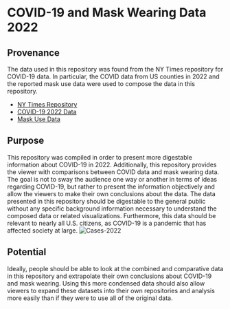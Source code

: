 # COVID-19 and Mask Wearing Data 2022

## Provenance
The data used in this repository was found from the NY Times repository for COVID-19 data. In particular, the COVID data from US counties in 2022 and the reported mask use data were used to compose the data in this repository.
- [NY Times Repository](https://github.com/nytimes/covid-19-data)
- [COVID-19 2022 Data](https://github.com/nytimes/covid-19-data/blob/master/us-counties-2022.csv)
- [Mask Use Data](https://github.com/nytimes/covid-19-data/blob/master/mask-use/mask-use-by-county.csv)

## Purpose
This repository was compiled in order to present more digestable information about COVID-19 in 2022. Additionally, this repository provides the viewer with comparisons between COVID data and mask wearing data. The goal is not to sway the audience one way or another in terms of ideas regarding COVID-19, but rather to present the information objectively and allow the viewers to make their own conclusions about the data. The data presented in this repository should be digestable to the general public without any specific background information necessary to understand the composed data or related visualizations. Furthermore, this data should be relevant to nearly all U.S. citizens, as COVID-19 is a pandemic that has affected society at large.
![Cases-2022](/Repository_Data/Cases-22.png)

## Potential
Ideally, people should be able to look at the combined and comparative data in this repository and extrapolate their own conclusions about COVID-19 and mask wearing. Using this more condensed data should also allow viewers to expand these datasets into their own repositories and analysis more easily than if they were to use all of the original data.
